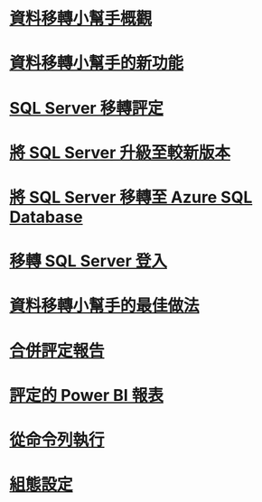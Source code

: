 # [資料移轉小幫手概觀](dma-overview.md)

# [資料移轉小幫手的新功能](dma-whatsnew.md)
# [SQL Server 移轉評定](dma-assesssqlonprem.md)
# [將 SQL Server 升級至較新版本](dma-migrateonpremsql.md)
# [將 SQL Server 移轉至 Azure SQL Database](dma-migrateonpremsqltosqldb.md)
# [移轉 SQL Server 登入](dma-migrateserverlogins.md)
# [資料移轉小幫手的最佳做法](dma-bestpractices.md)
# [合併評定報告](dma-consolidatereports.md)
# [評定的 Power BI 報表](dma-powerbiassesreport.md)
# [從命令列執行](dma-commandline.md)
# [組態設定](dma-configurationsettings.md)
